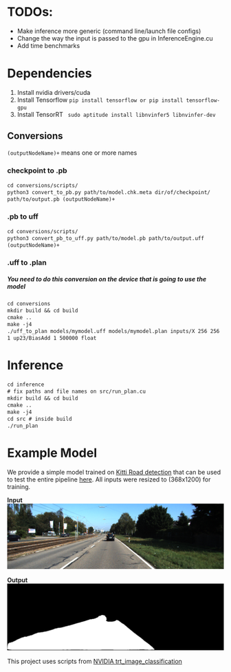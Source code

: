 # TODOs:

- Make inference more generic (command line/launch file configs)
- Change the way the input is passed to the gpu in InferenceEngine.cu
- Add time benchmarks

# Dependencies
1. Install nvidia drivers/cuda
2. Install Tensorflow ```pip install tensorflow or pip install tensorflow-gpu```
3. Install TensorRT ``` sudo aptitude install libnvinfer5 libnvinfer-dev```

## Conversions

`(outputNodeName)+` means one or more names

### checkpoint to .pb
```
cd conversions/scripts/
python3 convert_to_pb.py path/to/model.chk.meta dir/of/checkpoint/ path/to/output.pb (outputNodeName)+
```

### .pb to uff
```
cd conversions/scripts/
python3 convert_pb_to_uff.py path/to/model.pb path/to/output.uff (outputNodeName)+
```

### .uff to .plan
##### You need to do this conversion on the device that is going to use the model
```
cd conversions
mkdir build && cd build
cmake ..
make -j4
./uff_to_plan models/mymodel.uff models/mymodel.plan inputs/X 256 256 1 up23/BiasAdd 1 500000 float
```

# Inference

```
cd inference
# fix paths and file names on src/run_plan.cu
mkdir build && cd build
cmake ..
make -j4
cd src # inside build
./run_plan
```

# Example Model

We provide a simple model trained on [Kitti Road detection](http://www.cvlibs.net/datasets/kitti/eval_road.php) that can be used to test the entire pipeline [here](https://drive.google.com/drive/folders/12T8LE0TrVuoZUSMmXvwAZeWKNbiDMTqt?usp=sharing). All inputs were resized to (368x1200) for training.

**Input**
![Input](https://raw.githubusercontent.com/gnardari/fast_segmentation/master/data/input.png)

**Output**
![Output](https://raw.githubusercontent.com/gnardari/fast_segmentation/master/data/out.png)

This project uses scripts from [NVIDIA trt_image_classification](https://github.com/NVIDIA-AI-IOT/tf_to_trt_image_classification)
